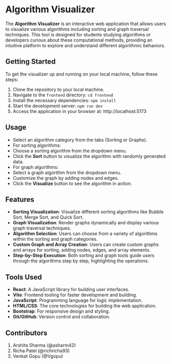 # Algorithm Visualizer

The **Algorithm Visualizer** is an interactive web application that allows users to visualize various algorithms including sorting and graph traversal techniques. This tool is designed for students studying algorithms or developers curious about these computational methods, providing an intuitive platform to explore and understand different algorithmic behaviors.

## Getting Started

To get the visualizer up and running on your local machine, follow these steps:

1. Clone the repository to your local machine.
2. Navigate to the `frontend` directory: `cd frontend`
3. Install the necessary dependencies: `npm install`
4. Start the development server: `npm run dev`
5. Access the application in your browser at: http://localhost:5173


## Usage

- Select an algorithm category from the tabs (Sorting or Graphs).
- For sorting algorithms:
- Choose a sorting algorithm from the dropdown menu.
- Click the **Sort** button to visualize the algorithm with randomly generated data.
- For graph algorithms:
- Select a graph algorithm from the dropdown menu.
- Customize the graph by adding nodes and edges.
- Click the **Visualize** button to see the algorithm in action.

## Features

- **Sorting Visualization**: Visualize different sorting algorithms like Bubble Sort, Merge Sort, and Quick Sort.
- **Graph Visualization**: Render graphs dynamically and display various graph traversal techniques.
- **Algorithm Selection**: Users can choose from a variety of algorithms within the sorting and graph categories.
- **Custom Graph and Array Creation**: Users can create custom graphs and arrays for sorting, adding nodes, edges, and array elements.
- **Step-by-Step Execution**: Both sorting and graph tools guide users through the algorithms step by step, highlighting the operations.

## Tools Used

- **React**: A JavaScript library for building user interfaces.
- **Vite**: Frontend tooling for faster development and building.
- **JavaScript**: Programming language for logic implementation.
- **HTML/CSS**: The core technologies for building the web application.
- **Bootstrap**: For responsive design and styling.
- **Git/GitHub**: Version control and collaboration.

## Contributors

1. Arshita Sharma (@asharm42)
2. Richa Patel (@richricha93)
3. Venkat Gopu (@Vgopu)

